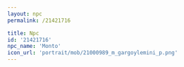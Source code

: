 ```yaml
---
layout: npc
permalink: /21421716

title: Npc
id: '21421716'
npc_name: 'Monto'
icon_url: 'portrait/mob/21000989_m_gargoylemini_p.png'
---
```

